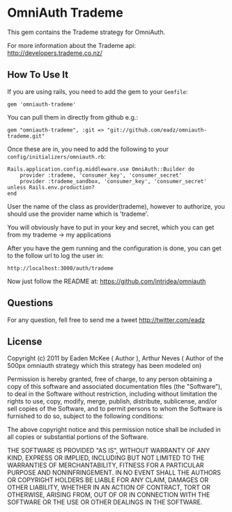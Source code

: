 OmniAuth Trademe
==============

This gem contains the Trademe strategy for OmniAuth.

For more information about the Trademe api: http://developers.trademe.co.nz/

How To Use It
-------------

If you are using rails, you need to add the gem to your `Gemfile`:

    gem 'omniauth-trademe'

You can pull them in directly from github e.g.:

    gem "omniauth-trademe", :git => "git://github.com/eadz/omniauth-trademe.git"

Once these are in, you need to add the following to your `config/initializers/omniauth.rb`:

    Rails.application.config.middleware.use OmniAuth::Builder do
    	provider :trademe, 'consumer_key', 'consumer_secret'
    	provider :trademe_sandbox, 'consumer_key', 'consumer_secret' unless Rails.env.production?
    end

User the name of the class as provider(trademe), however to authorize, you should use the provider name which is 'trademe'.


You will obviously have to put in your key and secret, which you can get from my trademe -> my applications


After you have the gem running and the configuration is done, you can get to the follow url to log the user in:

	http://localhost:3000/auth/trademe

Now just follow the README at: https://github.com/intridea/omniauth

Questions
---------

For any question, fell free to send me a tweet http://twitter.com/eadz

License
-------

Copyright (c) 2011 by Eaden McKee ( Author ), Arthur Neves ( Author of the 500px omniauth strategy which this strategy has been modeled on)

Permission is hereby granted, free of charge, to any person obtaining a copy of this software and associated documentation files (the "Software"), to deal in the Software without restriction, including without limitation the rights to use, copy, modify, merge, publish, distribute, sublicense, and/or sell copies of the Software, and to permit persons to whom the Software is furnished to do so, subject to the following conditions:

The above copyright notice and this permission notice shall be included in all copies or substantial portions of the Software.

THE SOFTWARE IS PROVIDED "AS IS", WITHOUT WARRANTY OF ANY KIND, EXPRESS OR IMPLIED, INCLUDING BUT NOT LIMITED TO THE WARRANTIES OF MERCHANTABILITY, FITNESS FOR A PARTICULAR PURPOSE AND NONINFRINGEMENT. IN NO EVENT SHALL THE AUTHORS OR COPYRIGHT HOLDERS BE LIABLE FOR ANY CLAIM, DAMAGES OR OTHER LIABILITY, WHETHER IN AN ACTION OF CONTRACT, TORT OR OTHERWISE, ARISING FROM, OUT OF OR IN CONNECTION WITH THE SOFTWARE OR THE USE OR OTHER DEALINGS IN THE SOFTWARE.